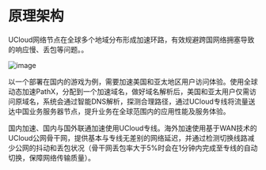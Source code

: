# 原理架构

UCloud网络节点在全球多个地域分布形成加速环路，有效规避跨国网络拥塞导致的响应慢、丢包等问题。。

![image](/images/pathx_image001.png)


以一个部署在国内的游戏为例，需要加速美国和亚太地区用户访问体验。使用全球动态加速PathX，分配到一个加速域名，做好域名解析后，美国和亚太用户仅需访问原域名，系统会通过智能DNS解析，探测合理路径，通过UCloud专线将流量送达中国业务服务器节点，提升业务在全球范围内的应用性能及服务体验。

国内加速、国内与国外联通加速使用UCloud专线。海外加速使用基于WAN技术的UCloud公⽹⻣干网，提供基本与专线无差别的网络延迟，并通过检测切换线路减少公网的抖动和丢包状况（骨干网丢包率大于5%时会在1分钟内完成⾄专线的⾃动切换，保障⽹络传输质量）。

